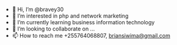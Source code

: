 - 👋 Hi, I’m @bravey30
- 👀 I’m interested in php and network marketing
- 🌱 I’m currently learning business information technology 
- 💞️ I’m looking to collaborate on ...
- 📫 How to reach me +255764068807, briansiwima@gmail.com 

<!---
bravey30/bravey30 is a ✨ special ✨ repository because its `README.md` (this file) appears on your GitHub profile.
You can click the Preview link to take a look at your changes.
--->
